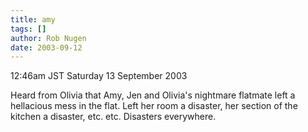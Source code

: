 ```yaml
---
title: amy
tags: []
author: Rob Nugen
date: 2003-09-12
---
```


<p class=date>12:46am JST Saturday 13 September 2003</p>

<p>Heard from Olivia that Amy, Jen and Olivia's nightmare flatmate
left a hellacious mess in the flat.  Left her room a disaster, her
section of the kitchen a disaster, etc. etc.  Disasters
everywhere.</p>
